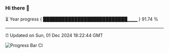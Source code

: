 ### Hi there 👋

⏳ Year progress { ███████████████████████████▁▁▁ } 91.74 %

---

⏰ Updated on Sun, 01 Dec 2024 18:22:44 GMT

![Progress Bar CI](https://github.com/liununu/liununu/workflows/Progress%20Bar%20CI/badge.svg)
